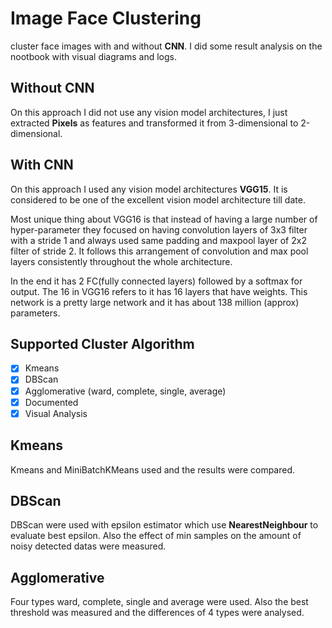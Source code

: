 # Image Face Clustering

cluster face images with and without **CNN**. I did some result analysis on the nootbook with visual diagrams and logs.

## Without CNN

On this approach I did not use any vision model architectures, I just extracted **Pixels** as features and transformed it from 3-dimensional to 2-dimensional.

## With CNN

On this approach I used any vision model architectures **VGG15**. It is considered to be one of the excellent vision model architecture till date. 

Most unique thing about VGG16 is that instead of having a large number of hyper-parameter they focused on having convolution layers of 3x3 filter with a stride 1 and always used same padding and maxpool layer of 2x2 filter of stride 2. It follows this arrangement of convolution and max pool layers consistently throughout the whole architecture. 

In the end it has 2 FC(fully connected layers) followed by a softmax for output. The 16 in VGG16 refers to it has 16 layers that have weights. This network is a pretty large network and it has about 138 million (approx) parameters.

## Supported Cluster Algorithm

- [x] Kmeans
- [x] DBScan
- [x] Agglomerative (ward, complete, single, average)
- [x] Documented
- [x] Visual Analysis

## Kmeans

Kmeans and MiniBatchKMeans used and the results were compared.


## DBScan

DBScan were used with epsilon estimator which use **NearestNeighbour** to evaluate best epsilon. Also the effect of min samples on the amount of noisy detected datas were measured.

## Agglomerative  

Four types ward, complete, single and average were used. Also the best threshold was measured and the differences of 4 types were analysed.
